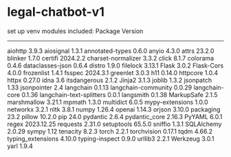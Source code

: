 # legal-chatbot-v1

set up venv 
modules included:
Package                  Version
------------------------ ----------
aiohttp                  3.9.3
aiosignal                1.3.1
annotated-types          0.6.0
anyio                    4.3.0
attrs                    23.2.0
blinker                  1.7.0
certifi                  2024.2.2
charset-normalizer       3.3.2
click                    8.1.7
colorama                 0.4.6
dataclasses-json         0.6.4
distro                   1.9.0
filelock                 3.13.1
Flask                    3.0.2
Flask-Cors               4.0.0
frozenlist               1.4.1
fsspec                   2024.3.1
greenlet                 3.0.3
h11                      0.14.0
httpcore                 1.0.4
httpx                    0.27.0
idna                     3.6
itsdangerous             2.1.2
Jinja2                   3.1.3
joblib                   1.3.2
jsonpatch                1.33
jsonpointer              2.4
langchain                0.1.13
langchain-community      0.0.29
langchain-core           0.1.36
langchain-text-splitters 0.0.1
langsmith                0.1.38
MarkupSafe               2.1.5
marshmallow              3.21.1
mpmath                   1.3.0
multidict                6.0.5
mypy-extensions          1.0.0
networkx                 3.2.1
nltk                     3.8.1
numpy                    1.26.4
openai                   1.14.3
orjson                   3.10.0
packaging                23.2
pillow                   10.2.0
pip                      24.0
pydantic                 2.6.4
pydantic_core            2.16.3
PyYAML                   6.0.1
regex                    2023.12.25
requests                 2.31.0
setuptools               65.5.0
sniffio                  1.3.1
SQLAlchemy               2.0.29
sympy                    1.12
tenacity                 8.2.3
torch                    2.2.1
torchvision              0.17.1
tqdm                     4.66.2
typing_extensions        4.10.0
typing-inspect           0.9.0
urllib3                  2.2.1
Werkzeug                 3.0.1
yarl                     1.9.4
